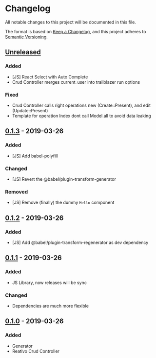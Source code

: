 # Changelog
All notable changes to this project will be documented in this file.

The format is based on [Keep a Changelog](https://keepachangelog.com/en/1.0.0/),
and this project adheres to [Semantic Versioning](https://semver.org/spec/v2.0.0.html).

## [Unreleased]
### Added
- [JS] React Select with Auto Complete
- Crud Controller merges current_user into trailblazer run options

### Fixed
- Crud Controller calls right operations new (Create::Present), and edit (Update::Present)
- Template for operation Index dont call Model.all to avoid data leaking

## [0.1.3] - 2019-03-26
### Added
- [JS] Add babel-polyfill

### Changed
- [JS] Revert the @babel/plugin-transform-generator

### Removed
- [JS] Remove (finally) the dummy `Hello` component

## [0.1.2] - 2019-03-26
### Added
- [JS] Add @babel/plugin-transform-regenerator as dev dependency

## [0.1.1] - 2019-03-26
### Added
- JS Library, now releases will be sync

### Changed 
- Dependencies are much more flexible

## [0.1.0] - 2019-03-26
### Added
- Generator
- Reativo Crud Controller

[Unreleased]: https://github.com/fernandes/reativo/compare/v0.1.3...HEAD
[0.1.3]: https://github.com/fernandes/reativo/compare/v0.1.2...v0.1.3
[0.1.2]: https://github.com/fernandes/reativo/compare/v0.1.1...v0.1.2
[0.1.1]: https://github.com/fernandes/reativo/compare/v0.1.0...v0.1.1
[0.1.0]: https://github.com/fernandes/reativo/releases/tag/v0.1.1
